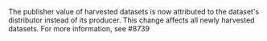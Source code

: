 The publisher value of harvested datasets is now attributed to the dataset's distributor instead of its producer. This change affects all newly harvested datasets. For more information, see #8739